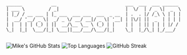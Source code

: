 ```
______           __                          ___  ___  ___ ______
| ___ \         / _|                         |  \/  | / _ \|  _  \
| |_/ / __ ___ | |_ ___  ___ ___  ___  _ __  | .  . |/ /_\ \ | | |
|  __/ '__/ _ \|  _/ _ \/ __/ __|/ _ \| '__| | |\/| ||  _  | | | |
| |  | | | (_) | ||  __/\__ \__ \ (_) | |    | |  | || | | | |/ /
\_|  |_|  \___/|_| \___||___/___/\___/|_|    \_|  |_/\_| |_/___/


```

![Mike's GitHub Stats](https://github-readme-stats.vercel.app/api?username=Professor-MAD&show_icons=true&theme=radical)
![Top Languages](https://github-readme-stats.vercel.app/api/top-langs/?username=Professor-MAD&layout=compact&theme=radical)
![GitHub Streak](https://streak-stats.demolab.com?user=Professor-MAD&theme=radical)
